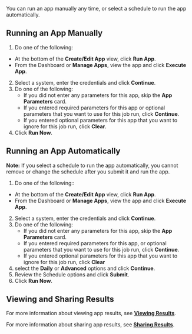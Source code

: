 You can run an app manually any time, or select a schedule to run the app automatically. 

## Running an App Manually

1. Do one of the following:
  *  At the bottom of the **Create/Edit App** view, click **Run App**.
  *  From the Dashboard or **Manage Apps**, view the app and click **Execute App**. 
2. Select a system, enter the credentials and click **Continue**.
3. Do one of the following:
   * If you did not enter any parameters for this app, skip the **App Parameters** card.
   * If you entered required parameters for this app or optional parameters that you want to use for this job run, click **Continue**.
   * If you entered optional parameters for this app that you want to ignore for this job run, click **Clear**.
5. Click **Run Now**.

## Running an App Automatically  

**Note:**  If you select a schedule to run the app automatically, you cannot remove or change the schedule after you submit it and run the app.

1. Do one of the following::
  *  At the bottom of the **Create/Edit App** view, click **Run App**.
  *  From the Dashboard or **Manage Apps**, view the app and click **Execute App**. 
2. Select a system, enter the credentials and click **Continue**.
3. Do one of the following:
   * If you did not enter any parameters for this app, skip the **App Parameters** card.
   * If you entered required parameters for this app, or optional parameters that you want to use for this job run, click **Continue**.
   * If you entered optional parameters for this app that you want to ignore for this job run, click **Clear**
4. select the **Daily** or **Advanced** options and click **Continue**.
5. Review the Schedule options and click **Submit**.
6. Click **Run Now**.

## Viewing and Sharing Results

For more information about viewing app results, see **[Viewing Results](viewing-results.md)**.

For more information about sharing app results, see **[Sharing Results](sharing-results.md)**.

